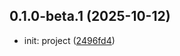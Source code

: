 ## 0.1.0-beta.1 (2025-10-12)

- init: project ([2496fd4](https://github.com/yangxu52/svg-icon-baker/commit/2496fd4))
